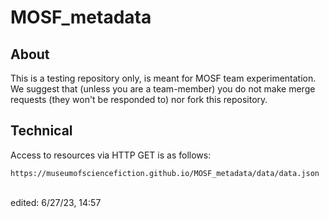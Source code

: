 # MOSF_metadata
## About
This is a testing repository only, is meant for MOSF team experimentation. We suggest that (unless you are a team-member) you do not make merge requests (they won't be responded to) nor fork this repository. 
## Technical
Access to resources via HTTP GET is as follows: 
```
https://museumofsciencefiction.github.io/MOSF_metadata/data/data.json
```
<br>edited: 6/27/23, 14:57
